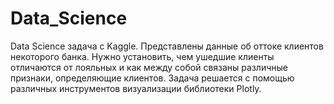 # Data_Science
Data Science задача с Kaggle. Представлены данные об оттоке клиентов некоторого банка.
Нужно установить, чем ушедшие клиенты отличаются от лояльных и как между собой связаны различные признаки, определяющие клиентов.
Задача решается с помощью различных инструментов визуализации библиотеки Plotly.
